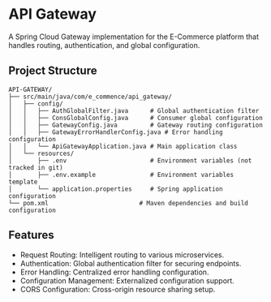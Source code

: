 # API Gateway
A Spring Cloud Gateway implementation for the E-Commerce platform that handles routing, authentication, and global configuration.

## Project Structure
```
API-GATEWAY/
├── src/main/java/com/e_commence/api_gateway/
│   ├── config/
│   │   ├── AuthGlobalFilter.java      # Global authentication filter
│   │   ├── ConsGlobalConfig.java      # Consumer global configuration
│   │   ├── GatewayConfig.java         # Gateway routing configuration
│   │   ├── GatewayErrorHandlerConfig.java # Error handling configuration
│   │   └── ApiGatewayApplication.java # Main application class
│   └── resources/
│       ├── .env                       # Environment variables (not tracked in git)
│       ├── .env.example               # Environment variables template
│       └── application.properties     # Spring application configuration
└── pom.xml                         # Maven dependencies and build configuration
```

## Features
- Request Routing: Intelligent routing to various microservices.
- Authentication: Global authentication filter for securing endpoints.
- Error Handling: Centralized error handling configuration.
- Configuration Management: Externalized configuration support.
- CORS Configuration: Cross-origin resource sharing setup.